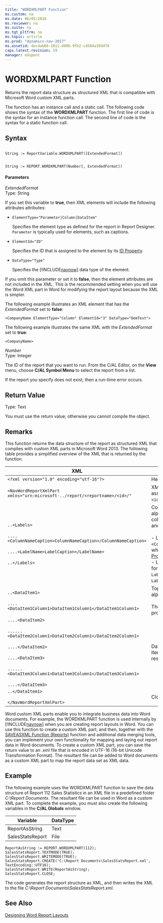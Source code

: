 ```yaml
---
title: "WORDXMLPART Function"
ms.custom: na
ms.date: 06/05/2016
ms.reviewer: na
ms.suite: na
ms.tgt_pltfrm: na
ms.topic: article
ms.prod: "dynamics-nav-2017"
ms.assetid: dec4ab66-1811-490b-9fb2-c4504a39d4f8
caps.latest.revision: 19
manager: edupont
---
```

# WORDXMLPART Function
Returns the report data structure as structured XML that is compatible with Microsoft Word custom XML parts.  
  
 The function has an instance call and a static call. The following code shows the syntax of the **WORDXMLPART** function. The first line of code is the syntax for an instance function call. The second line of code is the syntax for a static function call.  
  
## Syntax  
  
```  
  
String := ReportVariable.WORDXMLPART([ExtendedFormat])  
```  
  
```  
  
String := REPORT.WORDXMLPART(Number[, ExtendedFormat])  
```  
  
#### Parameters  
 *ExtendedFormat*  
 Type: String  
  
 If you set this variable to **true**, then XML elements will include the following attributes attributes:  
  
-   `ElementType="Parameter|Column|DataItem"`  
  
     Specifies the element type as defined for the report in Report Designer. `Parameter` is typically used for elements, such as captions.  
  
-   `ElementId="ID"`  
  
     Specifies the ID that is assigned to the element by its [ID Property](ID-Property.md).  
  
-   `DataType="Type"`  
  
     Specifies the [!INCLUDE[navnow](includes/navnow_md.md)] data type of the element.  
  
 If you omit this parameter or set it to **false**, then the element attributes are not included in the XML. This is the recommended setting when you will use the Word XML part in Word for modifying the report layout because the XML is simpler.  
  
 The following example illustrates an XML element that has the *ExtendedFormat* set to **false**:  
  
 `<CompanyName ElementType="Column" ElementId="3" DataType="OemText">`  
  
 The following example illustrates the same XML with the *ExtendedFormat* set to **true**:  
  
 `<CompanyName>`  
  
 *Number*  
 Type: Integer  
  
 The ID of the report that you want to run. From the C/AL Editor, on the **View** menu, choose **C/AL Symbol Menu** to select the report from a list.  
  
 If the report you specify does not exist, then a run-time error occurs.  
  
## Return Value  
 Type: Text  
  
 You must use the return value; otherwise you cannot compile the object.  
  
## Remarks  
 This function returns the data structure of the report as structured XML that complies with custom XML parts in Microsoft Word 2013. The following table provides a simplified overview of the XML that is returned by the function.  
  
|XML|Description|  
|---------|-----------------|  
|`<?xml version="1.0" encoding="utf-16"?>`|Header|  
|`<NavWordReportXmlPart xmlns="urn:microsoft-../report/<reportname>/<id>/"`|XML namespace specification. `<reportname>` is the name assigned to the report object in [!INCLUDE[nav_dev_long](includes/nav_dev_long_md.md)]. `<id>` is the ID that is assigned to the report.|  
|`..<Labels>`<br /><br /> `....<ColumnNameCaption>ColumnNameCaption</ColumnNameCaption>`<br /><br /> `....<LabelName>LabelCaption</LabelName>`<br /><br /> `..</Labels>`|Contains all the labels for the report. Labels are listed in alphabetical. The element includes labels that are related to columns that have the [IncludeCaption Property](IncludeCaption-Property.md) set to **Yes** and labels that are defined in Report Label Designer.<br /><br /> -   Label elements that are related to columns have the format `<ColumnNameCaption>ColumnNameCaption</ColumnNameCaption>`, where `ColumnName` is determined by the column's [Name Property](Name-Property-duplicate.md).<br />-   Label elements from Report Label Designer have the format `<LabelName>LabelCaption</LableName`, where `LabelName` is determined by the label's [Name Property](Name-Property-duplicate.md) and `LabelCaption` is determined by the label's [Caption Property](Caption-Property-duplicate.md).|  
|`..<DataItem1>`<br /><br /> `....<DataItem1Column1>DataItem1Column1</DataItem1Column1>`|Top-level data item and columns. Columns are listed in alphabetical order.<br /><br /> The element names and values are determined by the Name property of the data item or column.|  
|`....<DataItem2>`<br /><br /> `......<DataItem2Column1>DataItem2Column1</DataItem2Column1>`<br /><br /> `....</DataItem2>`<br /><br /> `....<DataItem3>`<br /><br /> `......<DataItem3Column1>DataItem3Column1</DataItem3Column1>`<br /><br /> `....</DataItem3>`|Data items and columns that are nested in the top-level data item. Columns are listed in alphabetical order under the respective data item.|  
|`..</DataItem1>`<br /><br /> `</NavWordReportXmlPart>`|Closing elements.|  
  
 Word custom XML parts enable you to integrate business data into Word documents. For example, the WORDXMLPART function is used internally by [!INCLUDE[navnow](includes/navnow_md.md)] when you are creating report layouts in Word. You can use this function to create a custom XML part, and then, together with the [SAVEASXML Function \(Reports\)](SAVEASXML-Function--Reports-.md) function and additional data merging tools, you can implement your own functionality for mapping and laying out report data in Word documents. To create a custom XML part, you can save the return value to an .xml file that is encoded in UTF-16 \(16-bit Unicode Transformation Format\). The resultant file can be added to Word documents as a custom XML part to map the report data set as XML data.  
  
## Example  
 The following example uses the WORDXMLPART function to save the data structure of Report 112 Sales Statistics in an XML file in a predefined folder *C:\\Report Documents*. The resultant file can be used in Word as a custom XML part. To complete the example, you must also create the following variables in the **C/AL Globals** window.  
  
|Variable|DataType|  
|--------------|--------------|  
|ReportAsString|Text|  
|SalesStatsReport|File|  
  
```  
ReportAsString := REPORT.WORDXMLPART(112);  
SalesStatsReport.TEXTMODE(TRUE);  
SalesStatsReport.WRITEMODE(TRUE);  
SalesStatsReport.CREATE('C:\Report Documents\SalesStatsReport.xml', TextEncoding::UTF16);  
SalesStatsReport.WRITE(ReportAsString);  
SalesStatsReport.CLOSE;  
```  
  
 The code generates the report structure as XML, and then writes the XML to the file *C:\\Report Documents\\SalesStatsReport.xml*.  
  
## See Also  
 [Designing Word Report Layouts](Designing-Word-Report-Layouts.md)